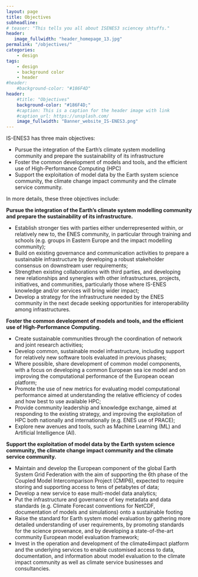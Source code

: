 ```yaml
---
layout: page
title: Objectives
subheadline: 
# teaser: "This tells you all about ISENES3 sciencey shtuffs."
header:
   image_fullwidth: "header_homepage_13.jpg"
permalink: "/objectives/"
categories:
    - design
tags:
    - design
    - background color
    - header
#header:
    #background-color: "#186F4D"
header:
    #title: "Objectives"
    background-color: "#186F4D;"
    #caption: This is a caption for the header image with link
    #caption_url: https://unsplash.com/
    image_fullwidth: "Banner_website_IS-ENES3.png"
---
```


IS-ENES3 has three main objectives: 

-	Pursue the integration of the Earth’s climate system modelling community and prepare the sustainability of its infrastructure
-	Foster the common development of models and tools, and the efficient use of High-Performance Computing (HPC)
-	Support the exploitation of model data by the Earth system science community, the climate change impact community and the climate service community.




In more details, these three objectives include: 

**Pursue the integration of the Earth’s climate system modelling community and prepare the sustainability of its infrastructure.**

- Establish stronger ties with parties either underrepresented within, or relatively new to, the ENES community, in particular through training and schools (e.g. groups in Eastern Europe and the impact modelling community);
- Build on existing governance and communication activities to prepare a sustainable infrastructure by developing a robust stakeholder consensus on downstream user requirements;
- Strengthen existing collaborations with third parties, and developing new relationships and synergies with other infrastructures, projects, initiatives, and communities, particularly those where IS-ENES knowledge and/or services will bring wider impact;
- Develop a strategy for the infrastructure needed by the ENES community in the next decade seeking opportunities for interoperability among infrastructures.

**Foster the common development of models and tools, and the efficient use of High-Performance Computing.**

- Create sustainable communities through the coordination of network and joint research activities;
- Develop common, sustainable model infrastructure, including support for relatively new software tools evaluated in previous phases;
- Where possible, share development of common model components, with a focus on developing a common European sea ice model and on improving the computational performance of the European ocean platform;
- Promote the use of new metrics for evaluating model computational performance aimed at understanding the relative efficiency of codes and how best to use available HPC;
- Provide community leadership and knowledge exchange, aimed at responding to the existing strategy, and improving the exploitation of HPC both nationally and internationally (e.g. ENES use of PRACE);
- Explore new avenues and tools, such as Machine Learning (ML) and Artificial Intelligence (AI).

**Support the exploitation of model data by the Earth system science community, the climate change impact community and the climate service community.**

- Maintain and develop the European component of the global Earth System Grid Federation with the aim of supporting the 6th phase of the Coupled Model Intercomparison Project (CMIP6), expected to require storing and supporting access to tens of petabytes of data;
- Develop a new service to ease multi-model data analytics;
- Put the infrastructure and governance of key metadata and data standards (e.g. Climate Forecast conventions for NetCDF, documentation of models and simulations) onto a sustainable footing
- Raise the standard for Earth system model evaluation by gathering more detailed understanding of user requirements, by promoting standards for the science provenance, and by developing a state-of-the-art community European model evaluation framework;
- Invest in the operation and development of the climate4impact platform and the underlying services to enable customised access to data, documentation, and information about model evaluation to the climate impact community as well as climate service businesses and consultancies.

